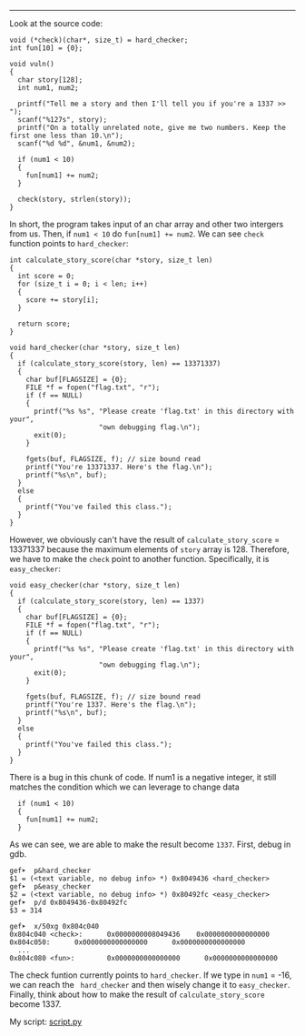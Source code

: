 ---
Look at the source code: 
```
void (*check)(char*, size_t) = hard_checker;
int fun[10] = {0};

void vuln()
{
  char story[128];
  int num1, num2;

  printf("Tell me a story and then I'll tell you if you're a 1337 >> ");
  scanf("%127s", story);
  printf("On a totally unrelated note, give me two numbers. Keep the first one less than 10.\n");
  scanf("%d %d", &num1, &num2);

  if (num1 < 10)
  {
    fun[num1] += num2;
  }

  check(story, strlen(story));
}
``` 
In short, the program takes input of an char array and other two intergers from us. Then, if ``` num1 < 10 ``` do ``` fun[num1] += num2 ```. We can see ``` check ``` function points to ``` hard_checker ```:
```
int calculate_story_score(char *story, size_t len)
{
  int score = 0;
  for (size_t i = 0; i < len; i++)
  {
    score += story[i];
  }

  return score;
}

void hard_checker(char *story, size_t len)
{
  if (calculate_story_score(story, len) == 13371337)
  {
    char buf[FLAGSIZE] = {0};
    FILE *f = fopen("flag.txt", "r");
    if (f == NULL)
    {
      printf("%s %s", "Please create 'flag.txt' in this directory with your",
                      "own debugging flag.\n");
      exit(0);
    }

    fgets(buf, FLAGSIZE, f); // size bound read
    printf("You're 13371337. Here's the flag.\n");
    printf("%s\n", buf);
  }
  else
  {
    printf("You've failed this class.");
  }
}
```
However, we obviously can't have the result of ``` calculate_story_score ``` = 13371337 because the maximum elements of ``` story ``` array is 128. 
Therefore, we have to make the ``` check ``` point to another function.
Specifically, it is ``` easy_checker ```:
```
void easy_checker(char *story, size_t len)
{
  if (calculate_story_score(story, len) == 1337)
  {
    char buf[FLAGSIZE] = {0};
    FILE *f = fopen("flag.txt", "r");
    if (f == NULL)
    {
      printf("%s %s", "Please create 'flag.txt' in this directory with your",
                      "own debugging flag.\n");
      exit(0);
    }

    fgets(buf, FLAGSIZE, f); // size bound read
    printf("You're 1337. Here's the flag.\n");
    printf("%s\n", buf);
  }
  else
  {
    printf("You've failed this class.");
  }
}
```
There is a bug in this chunk of code. If num1 is a negative integer, it still matches the condition which we can leverage to change data
```
  if (num1 < 10)
  {
    fun[num1] += num2;
  }
```
As we can see, we are able to make the result become ``` 1337 ```. First, debug in gdb. 
```
gef➤  p&hard_checker
$1 = (<text variable, no debug info> *) 0x8049436 <hard_checker>
gef➤  p&easy_checker
$2 = (<text variable, no debug info> *) 0x80492fc <easy_checker>
gef➤  p/d 0x8049436-0x80492fc
$3 = 314
```
```
gef➤  x/50xg 0x804c040
0x804c040 <check>:      0x0000000008049436    0x0000000000000000
0x804c050:      0x0000000000000000      0x0000000000000000
  ...
0x804c080 <fun>:        0x0000000000000000      0x0000000000000000
```
The check funtion currently points to ``` hard_checker ```.
If we type in ``` num1 ``` = -16, we can reach the ``` hard_checker``` and then wisely change it to ``` easy_checker ```. 
Finally, think about how to make the result of ``` calculate_story_score ``` become 1337.

My script: [script.py](https://github.com/faviconico1910/picoCTF/blob/master/function-overwrite/function_overwrite.py)
